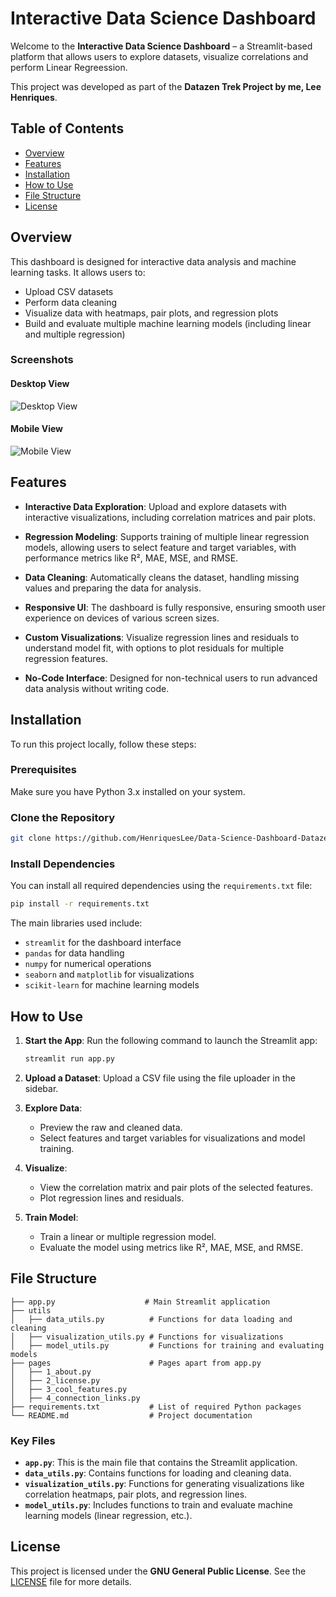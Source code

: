 # Interactive Data Science Dashboard

Welcome to the **Interactive Data Science Dashboard** – a Streamlit-based platform that allows users to explore datasets, visualize correlations and perform Linear Regreession.

This project was developed as part of the **Datazen Trek Project by me, Lee Henriques**.

## Table of Contents

- [Overview](#overview)
- [Features](#features)
- [Installation](#installation)
- [How to Use](#how-to-use)
- [File Structure](#file-structure)
- [License](#license)

## Overview

This dashboard is designed for interactive data analysis and machine learning tasks. It allows users to:
- Upload CSV datasets
- Perform data cleaning
- Visualize data with heatmaps, pair plots, and regression plots
- Build and evaluate multiple machine learning models (including linear and multiple regression)

### Screenshots

#### Desktop View
![Desktop View](path_to_desktop_screenshot)

#### Mobile View
![Mobile View](path_to_mobile_screenshot)

## Features

- **Interactive Data Exploration**: Upload and explore datasets with interactive visualizations, including correlation matrices and pair plots.
  
- **Regression Modeling**: Supports training of multiple linear regression models, allowing users to select feature and target variables, with performance metrics like R², MAE, MSE, and RMSE.
  
- **Data Cleaning**: Automatically cleans the dataset, handling missing values and preparing the data for analysis.
  
- **Responsive UI**: The dashboard is fully responsive, ensuring smooth user experience on devices of various screen sizes.
  
- **Custom Visualizations**: Visualize regression lines and residuals to understand model fit, with options to plot residuals for multiple regression features.
  
- **No-Code Interface**: Designed for non-technical users to run advanced data analysis without writing code.

## Installation

To run this project locally, follow these steps:

### Prerequisites
Make sure you have Python 3.x installed on your system.

### Clone the Repository
```bash
git clone https://github.com/HenriquesLee/Data-Science-Dashboard-Datazen_Trek.git
```

### Install Dependencies
You can install all required dependencies using the `requirements.txt` file:
```bash
pip install -r requirements.txt
```

The main libraries used include:
- `streamlit` for the dashboard interface
- `pandas` for data handling
- `numpy` for numerical operations
- `seaborn` and `matplotlib` for visualizations
- `scikit-learn` for machine learning models

## How to Use

1. **Start the App**:
   Run the following command to launch the Streamlit app:
   ```bash
   streamlit run app.py
   ```

2. **Upload a Dataset**:
   Upload a CSV file using the file uploader in the sidebar.

3. **Explore Data**:
   - Preview the raw and cleaned data.
   - Select features and target variables for visualizations and model training.

4. **Visualize**:
   - View the correlation matrix and pair plots of the selected features.
   - Plot regression lines and residuals.

5. **Train Model**:
   - Train a linear or multiple regression model.
   - Evaluate the model using metrics like R², MAE, MSE, and RMSE.

## File Structure

```
├── app.py                    # Main Streamlit application
├── utils
│   ├── data_utils.py          # Functions for data loading and cleaning
│   ├── visualization_utils.py # Functions for visualizations
│   ├── model_utils.py         # Functions for training and evaluating models
├── pages                      # Pages apart from app.py
│   ├── 1_about.py         
│   ├── 2_license.py 
│   ├── 3_cool_features.py
│   ├── 4_connection_links.py
├── requirements.txt           # List of required Python packages
└── README.md                  # Project documentation
```

### Key Files

- **`app.py`**: This is the main file that contains the Streamlit application.
- **`data_utils.py`**: Contains functions for loading and cleaning data.
- **`visualization_utils.py`**: Functions for generating visualizations like correlation heatmaps, pair plots, and regression lines.
- **`model_utils.py`**: Includes functions to train and evaluate machine learning models (linear regression, etc.).

## License

This project is licensed under the **GNU General Public License**. See the [LICENSE](LICENSE) file for more details.
